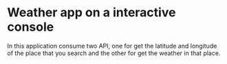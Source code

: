 # Weather app on a interactive console

In this application consume two API, one for get the latitude and longitude of the place that you search and the other for get the weather in that place. 